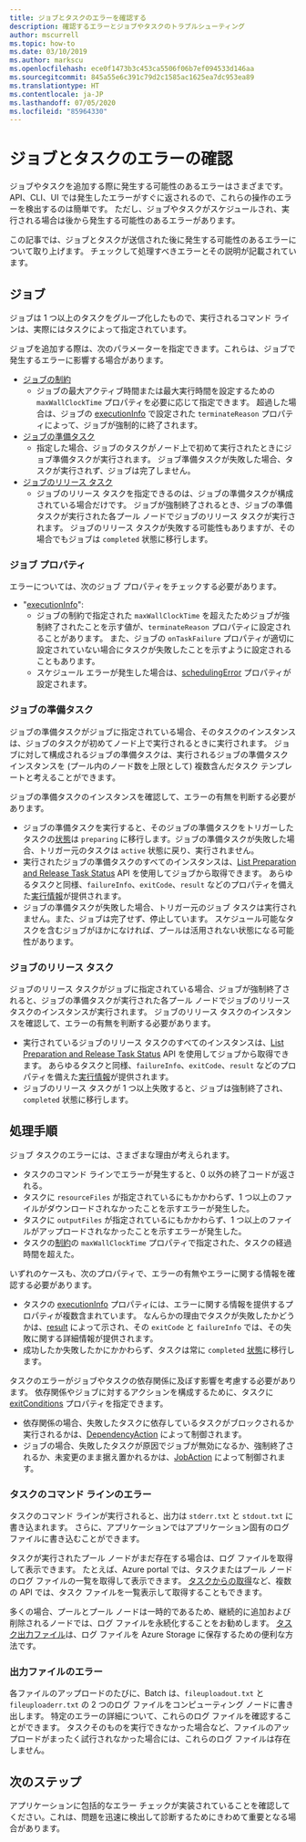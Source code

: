 ```yaml
---
title: ジョブとタスクのエラーを確認する
description: 確認するエラーとジョブやタスクのトラブルシューティング
author: mscurrell
ms.topic: how-to
ms.date: 03/10/2019
ms.author: markscu
ms.openlocfilehash: ece0f1473b3c453ca5506f06b7ef094533d146aa
ms.sourcegitcommit: 845a55e6c391c79d2c1585ac1625ea7dc953ea89
ms.translationtype: HT
ms.contentlocale: ja-JP
ms.lasthandoff: 07/05/2020
ms.locfileid: "85964330"
---
```

# <a name="job-and-task-error-checking"></a>ジョブとタスクのエラーの確認

ジョブやタスクを追加する際に発生する可能性のあるエラーはさまざまです。 API、CLI、UI では発生したエラーがすぐに返されるので、これらの操作のエラーを検出するのは簡単です。  ただし、ジョブやタスクがスケジュールされ、実行される場合は後から発生する可能性のあるエラーがあります。

この記事では、ジョブとタスクが送信された後に発生する可能性のあるエラーについて取り上げます。 チェックして処理すべきエラーとその説明が記載されています。

## <a name="jobs"></a>ジョブ

ジョブは 1 つ以上のタスクをグループ化したもので、実行されるコマンド ラインは、実際にはタスクによって指定されています。

ジョブを追加する際は、次のパラメーターを指定できます。これらは、ジョブで発生するエラーに影響する場合があります。

- [ジョブの制約](/rest/api/batchservice/job/add#jobconstraints)
  - ジョブの最大アクティブ時間または最大実行時間を設定するための `maxWallClockTime` プロパティを必要に応じて指定できます。 超過した場合は、ジョブの [executionInfo](/rest/api/batchservice/job/get#cloudjob) で設定された `terminateReason` プロパティによって、ジョブが強制的に終了されます。
- [ジョブの準備タスク](/rest/api/batchservice/job/add#jobpreparationtask)
  - 指定した場合、ジョブのタスクがノード上で初めて実行されたときにジョブ準備タスクが実行されます。 ジョブ準備タスクが失敗した場合、タスクが実行されず、ジョブは完了しません。
- [ジョブのリリース タスク](/rest/api/batchservice/job/add#jobreleasetask)
  - ジョブのリリース タスクを指定できるのは、ジョブの準備タスクが構成されている場合だけです。 ジョブが強制終了されるとき、ジョブの準備タスクが実行された各プール ノードでジョブのリリース タスクが実行されます。 ジョブのリリース タスクが失敗する可能性もありますが、その場合でもジョブは `completed` 状態に移行します。

### <a name="job-properties"></a>ジョブ プロパティ

エラーについては、次のジョブ プロパティをチェックする必要があります。

- "[executionInfo](/rest/api/batchservice/job/get#jobexecutioninformation)":
  - ジョブの制約で指定された `maxWallClockTime` を超えたためジョブが強制終了されたことを示す値が、`terminateReason` プロパティに設定されることがあります。 また、ジョブの `onTaskFailure` プロパティが適切に設定されていない場合にタスクが失敗したことを示すように設定されることもあります。
  - スケジュール エラーが発生した場合は、[schedulingError](/rest/api/batchservice/job/get#jobschedulingerror) プロパティが設定されます。
 
### <a name="job-preparation-tasks"></a>ジョブの準備タスク

ジョブの準備タスクがジョブに指定されている場合、そのタスクのインスタンスは、ジョブのタスクが初めてノード上で実行されるときに実行されます。 ジョブに対して構成されるジョブの準備タスクは、実行されるジョブの準備タスク インスタンスを (プール内のノード数を上限として) 複数含んだタスク テンプレートと考えることができます。

ジョブの準備タスクのインスタンスを確認して、エラーの有無を判断する必要があります。
- ジョブの準備タスクを実行すると、そのジョブの準備タスクをトリガーしたタスクの[状態](/rest/api/batchservice/task/get#taskstate)は `preparing` に移行します。ジョブの準備タスクが失敗した場合、トリガー元のタスクは `active` 状態に戻り、実行されません。  
- 実行されたジョブの準備タスクのすべてのインスタンスは、[List Preparation and Release Task Status](/rest/api/batchservice/job/listpreparationandreleasetaskstatus) API を使用してジョブから取得できます。 あらゆるタスクと同様、`failureInfo`、`exitCode`、`result` などのプロパティを備えた[実行情報](/rest/api/batchservice/job/listpreparationandreleasetaskstatus#jobpreparationandreleasetaskexecutioninformation)が提供されます。
- ジョブの準備タスクが失敗した場合、トリガー元のジョブ タスクは実行されません。また、ジョブは完了せず、停止しています。 スケジュール可能なタスクを含むジョブがほかになければ、プールは活用されない状態になる可能性があります。

### <a name="job-release-tasks"></a>ジョブのリリース タスク

ジョブのリリース タスクがジョブに指定されている場合、ジョブが強制終了されると、ジョブの準備タスクが実行された各プール ノードでジョブのリリース タスクのインスタンスが実行されます。  ジョブのリリース タスクのインスタンスを確認して、エラーの有無を判断する必要があります。
- 実行されているジョブのリリース タスクのすべてのインスタンスは、[List Preparation and Release Task Status](/rest/api/batchservice/job/listpreparationandreleasetaskstatus) API を使用してジョブから取得できます。 あらゆるタスクと同様、`failureInfo`、`exitCode`、`result` などのプロパティを備えた[実行情報](/rest/api/batchservice/job/listpreparationandreleasetaskstatus#jobpreparationandreleasetaskexecutioninformation)が提供されます。
- ジョブのリリース タスクが 1 つ以上失敗すると、ジョブは強制終了され、`completed` 状態に移行します。

## <a name="tasks"></a>処理手順

ジョブ タスクのエラーには、さまざまな理由が考えられます。

- タスクのコマンド ラインでエラーが発生すると、0 以外の終了コードが返される。
- タスクに `resourceFiles` が指定されているにもかかわらず、1 つ以上のファイルがダウンロードされなかったことを示すエラーが発生した。
- タスクに `outputFiles` が指定されているにもかかわらず、1 つ以上のファイルがアップロードされなかったことを示すエラーが発生した。
- タスクの[制約](/rest/api/batchservice/task/add#taskconstraints)の `maxWallClockTime` プロパティで指定された、タスクの経過時間を超えた。

いずれのケースも、次のプロパティで、エラーの有無やエラーに関する情報を確認する必要があります。
- タスクの [executionInfo](/rest/api/batchservice/task/get#taskexecutioninformation) プロパティには、エラーに関する情報を提供するプロパティが複数含まれています。 なんらかの理由でタスクが失敗したかどうかは、[result](/rest/api/batchservice/task/get#taskexecutionresult) によって示され、その `exitCode` と `failureInfo` では、その失敗に関する詳細情報が提供されます。
- 成功したか失敗したかにかかわらず、タスクは常に `completed` [状態](/rest/api/batchservice/task/get#taskstate)に移行します。

タスクのエラーがジョブやタスクの依存関係に及ぼす影響を考慮する必要があります。  依存関係やジョブに対するアクションを構成するために、タスクに [exitConditions](/rest/api/batchservice/task/add#exitconditions) プロパティを指定できます。
- 依存関係の場合、失敗したタスクに依存しているタスクがブロックされるか実行されるかは、[DependencyAction](/rest/api/batchservice/task/add#dependencyaction) によって制御されます。
- ジョブの場合、失敗したタスクが原因でジョブが無効になるか、強制終了されるか、未変更のまま据え置かれるかは、[JobAction](/rest/api/batchservice/task/add#jobaction) によって制御されます。

### <a name="task-command-line-failures"></a>タスクのコマンド ラインのエラー

タスクのコマンド ラインが実行されると、出力は `stderr.txt` と `stdout.txt` に書き込まれます。 さらに、アプリケーションではアプリケーション固有のログ ファイルに書き込むことができます。

タスクが実行されたプール ノードがまだ存在する場合は、ログ ファイルを取得して表示できます。 たとえば、Azure portal では、タスクまたはプール ノードのログ ファイルの一覧を取得して表示できます。 [タスクからの取得](/rest/api/batchservice/file/getfromtask)など、複数の API では、タスク ファイルを一覧表示して取得することもできます。

多くの場合、プールとプール ノードは一時的であるため、継続的に追加および削除されるノードでは、ログ ファイルを永続化することをお勧めします。 [タスク出力ファイル](./batch-task-output-files.md)は、ログ ファイルを Azure Storage に保存するための便利な方法です。

### <a name="output-file-failures"></a>出力ファイルのエラー
各ファイルのアップロードのたびに、Batch は、`fileuploadout.txt` と `fileuploaderr.txt` の 2 つのログ ファイルをコンピューティング ノードに書き出します。 特定のエラーの詳細について、これらのログ ファイルを確認することができます。 タスクそのものを実行できなかった場合など、ファイルのアップロードがまったく試行されなかった場合には、これらのログ ファイルは存在しません。  

## <a name="next-steps"></a>次のステップ

アプリケーションに包括的なエラー チェックが実装されていることを確認してください。これは、問題を迅速に検出して診断するためにきわめて重要となる場合があります。
